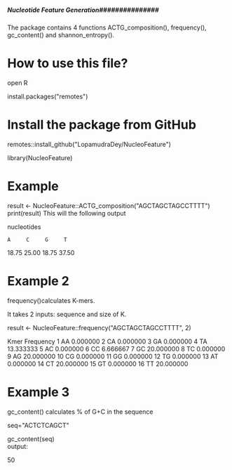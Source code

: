 ##### Nucleotide Feature Generation###############
The package contains 4 functions ACTG_composition(), frequency(), gc_content() and shannon_entropy().
# How to use this file?  

open R  

install.packages("remotes")
# Install the package from GitHub
remotes::install_github("LopamudraDey/NucleoFeature")   

library(NucleoFeature)
# Example 
result <- NucleoFeature::ACTG_composition("AGCTAGCTAGCCTTTT")
print(result)
This will the following output  

nucleotides  

    A     C     G     T   
    
18.75 25.00 18.75 37.50  


# Example 2
frequency()calculates K-mers.  

It takes 2 inputs: sequence and size of K.

 
result <- NucleoFeature::frequency("AGCTAGCTAGCCTTTT", 2)  

   Kmer Frequency
1    AA  0.000000
2    CA  0.000000
3    GA  0.000000
4    TA 13.333333
5    AC  0.000000
6    CC  6.666667
7    GC 20.000000
8    TC  0.000000
9    AG 20.000000
10   CG  0.000000
11   GG  0.000000
12   TG  0.000000
13   AT  0.000000
14   CT 20.000000
15   GT  0.000000
16   TT 20.000000


# Example 3  

gc_content() calculates % of G+C in the sequence   

seq="ACTCTCAGCT"

 
gc_content(seq)  
output:  

50
